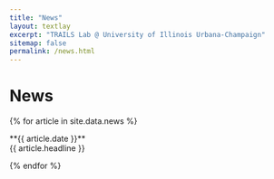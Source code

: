 ```yaml
---
title: "News"
layout: textlay
excerpt: "TRAILS Lab @ University of Illinois Urbana-Champaign"
sitemap: false
permalink: /news.html
---
```


# News

{% for article in site.data.news %}
<p>**{{ article.date }}** <br> {{ article.headline }}</p>
{% endfor %}
